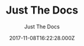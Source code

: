 ---
title: Just The Docs
github: https://github.com/just-the-docs/just-the-docs
demo: https://just-the-docs.github.io/just-the-docs/
author: Just The Docs
ssg:
  - Jekyll
cms:
  - Markdown
date: 2017-11-08T16:22:28.000Z
description: >-
  A modern, high customizable, responsive Jekyll theme for documention with
  built-in search.
draft: true
publish_date: '2017-11-08T16:22:28Z'
update_date: '2022-08-13T17:39:12Z'
github_star: 4712
github_fork: 2885
---